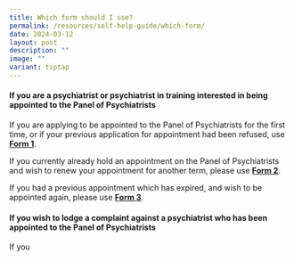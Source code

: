 ```yaml
---
title: Which form should I use?
permalink: /resources/self-help-guide/which-form/
date: 2024-03-12
layout: post
description: ""
image: ""
variant: tiptap
---
```

<h4>If you are a psychiatrist or psychiatrist in training interested in being appointed to the Panel of Psychiatrists</h4>
<p>If you are applying to be appointed to the Panel of Psychiatrists for
the first time, or if your previous application for appointment had been
refused, use <strong><u>Form 1</u></strong>.</p>
<p></p>
<p>If you currently already hold an appointment on the Panel of Psychiatrists
and wish to renew your appointment for another term, please use <strong><u>Form 2</u></strong>.</p>
<p></p>
<p>If you had a previous appointment which has expired, and wish to be appointed
again, please use <strong><u>Form 3</u></strong>.</p>
<p></p>
<h4>If you wish to lodge a complaint against a psychiatrist who has been appointed to the Panel of Psychiatrists</h4>
<p>If you</p>
